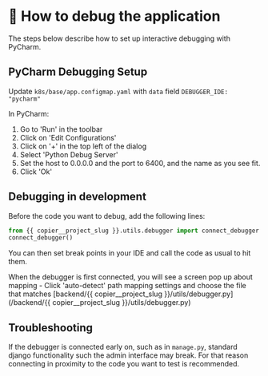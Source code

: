 # :bug: How to debug the application

The steps below describe how to set up interactive debugging with PyCharm.

## PyCharm Debugging Setup
Update `k8s/base/app.configmap.yaml` with `data` field `DEBUGGER_IDE: "pycharm"`

In PyCharm:

1. Go to 'Run' in the toolbar
2. Click on 'Edit Configurations'
3. Click on '+' in the top left of the dialog
4. Select 'Python Debug Server'
5. Set the host to 0.0.0.0 and the port to 6400, and the name as you see fit.
6. Click 'Ok'

## Debugging in development
Before the code you want to debug, add the following lines:

```python
from {{ copier__project_slug }}.utils.debugger import connect_debugger
connect_debugger()
```

You can then set break points in your IDE and call the code as usual to hit them.

When the debugger is first connected, you will see a screen pop up about mapping - Click 'auto-detect' path mapping settings and choose the file that matches [backend/{{ copier__project_slug }}/utils/debugger.py](/backend/{{ copier__project_slug }}/utils/debugger.py)

## Troubleshooting
If the debugger is connected early on, such as in `manage.py`, standard django functionality such the admin interface may break. For that reason connecting in proximity to the code you want to test is recommended.
